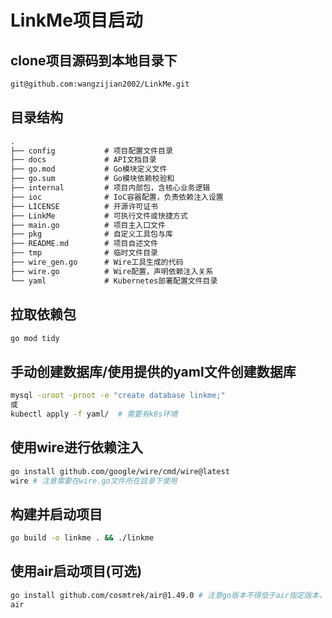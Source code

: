 # LinkMe项目启动
## clone项目源码到本地目录下
```bash
git@github.com:wangzijian2002/LinkMe.git
```
## 目录结构
```markdown
.
├── config           # 项目配置文件目录
├── docs             # API文档目录
├── go.mod           # Go模块定义文件
├── go.sum           # Go模块依赖校验和
├── internal         # 项目内部包，含核心业务逻辑
├── ioc              # IoC容器配置，负责依赖注入设置
├── LICENSE          # 开源许可证书
├── LinkMe           # 可执行文件或快捷方式
├── main.go          # 项目主入口文件
├── pkg              # 自定义工具包与库
├── README.md        # 项目自述文件
├── tmp              # 临时文件目录
├── wire_gen.go      # Wire工具生成的代码
├── wire.go          # Wire配置，声明依赖注入关系
└── yaml             # Kubernetes部署配置文件目录
```
## 拉取依赖包
```bash
go mod tidy
```
## 手动创建数据库/使用提供的yaml文件创建数据库
```bash
mysql -uroot -proot -e "create database linkme;"
或
kubectl apply -f yaml/  # 需要有k8s环境
```
## 使用wire进行依赖注入
```bash
go install github.com/google/wire/cmd/wire@latest
wire # 注意需要在wire.go文件所在目录下使用
```
## 构建并启动项目
```bash
go build -o linkme . && ./linkme
```
## 使用air启动项目(可选)
```bash
go install github.com/cosmtrek/air@1.49.0 # 注意go版本不得低于air指定版本，本项目使用golang版本为1.22
air
```